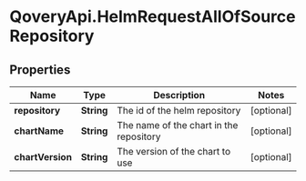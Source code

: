 # QoveryApi.HelmRequestAllOfSourceRepository

## Properties

Name | Type | Description | Notes
------------ | ------------- | ------------- | -------------
**repository** | **String** | The id of the helm repository | [optional] 
**chartName** | **String** | The name of the chart in the repository | [optional] 
**chartVersion** | **String** | The version of the chart to use | [optional] 


